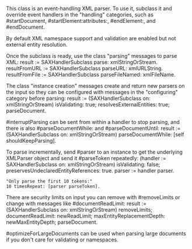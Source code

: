 This class is an event-handling XML parser. To use it, subclass it and override event handlers in the "handling" categories, such as #startDocument, #startElement:attributes:, #endElement:, and #endDocument.

By default XML namespace support and validation are enabled but not external entity resolution.

Once the subclass is ready, use the class "parsing" messages to parse XML:
	result := SAXHandlerSubclass parse: xmlStringOrStream.
	resultFromURL := SAXHandlerSubclass parseURL: xmlURLString.
	resultFromFile := SAXHandlerSubclass parseFileNamed: xmlFileName.

The class "instance creation" messages create and return new parsers on the input so they can be configured with messages in the  "configuring" category before parsing:
	result :=
		(SAXHandlerSubclass on: xmlStringOrStream)
			isValidating: true;
			resolvesExternalEntities: true;
			parseDocument.

#interruptParsing can be sent from within a handler to stop parsing, and there is also #parseDocumentWhile: and #parseDocumentUntil: 
	result :=
		(SAXHandlerSubclass on: xmlStringOrStream)
			parseDocumentWhile: [self shouldKeepParsing].

To parse incrementally, send #parser to an instance to get the underlying XMLParser object and send it #parseToken repeatedly:
	(handler := SAXHandlerSubclass on: xmlStringOrStream)
		isValidating: false; 
		preservesUndeclaredEntityReferences: true.
	parser := handler parser.

	"Only parse the first 10 tokens:"
	10 timesRepeat: [parser parseToken].

There are security limits on input you can remove with #removeLimits or change with messages like #documentReadLimit:
	result :=
		(SAXHandlerSubclass on: xmlStringOrStream)
			removeLimits;
			documentReadLimit: newReadLimit;
			maxEntityReplacementDepth: newMaxEntityDepth;
			parseDocument.
		
#optimizeForLargeDocuments can be used when parsing large documents if you don't care for validating or namespaces.